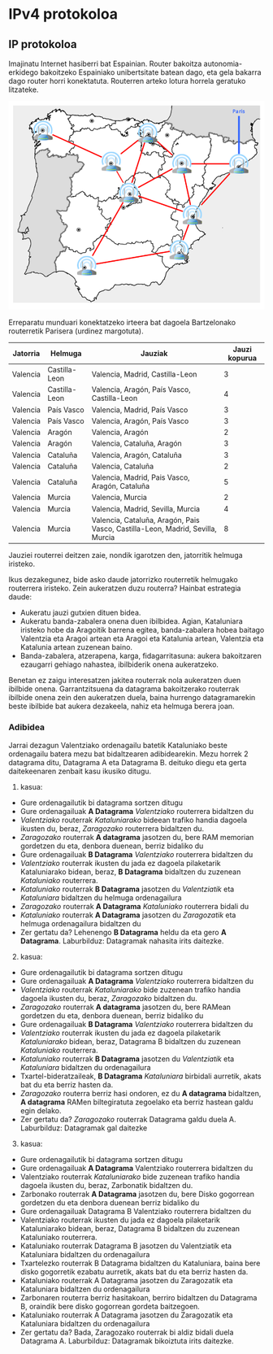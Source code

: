 # IPv4 protokoloa

## IP protokoloa

Imajinatu Internet hasiberri bat Espainian. Router bakoitza autonomia-erkidego bakoitzeko Espainiako unibertsitate batean dago, eta gela bakarra dago router horri konektatuta. Routerren arteko lotura horrela geratuko litzateke.

![alt text](image-9.png)

Erreparatu munduari konektatzeko irteera bat dagoela Bartzelonako routerretik Parisera (urdinez margotuta).

| Jatorria   | Helmuga        | Jauziak                                                                                 | Jauzi kopurua |
|----------|----------------|----------------------------------------------------------------------------------------|-----------|
| Valencia | Castilla-Leon | Valencia, Madrid, Castilla-Leon                                                      | 3         |
| Valencia | Castilla-Leon | Valencia, Aragón, País Vasco, Castilla-Leon                                           | 4         |
| Valencia | País Vasco    | Valencia, Madrid, País Vasco                                                          | 3         |
| Valencia | País Vasco    | Valencia, Aragón, País Vasco                                                          | 3         |
| Valencia | Aragón        | Valencia, Aragón                                                                      | 2         |
| Valencia | Aragón        | Valencia, Cataluña, Aragón                                                            | 3         |
| Valencia | Cataluña      | Valencia, Aragón, Cataluña                                                            | 3         |
| Valencia | Cataluña      | Valencia, Cataluña                                                                    | 2         |
| Valencia | Cataluña      | Valencia, Madrid, Pais Vasco, Aragón, Cataluña                                        | 5         |
| Valencia | Murcia        | Valencia, Murcia                                                                      | 2         |
| Valencia | Murcia        | Valencia, Madrid, Sevilla, Murcia                                                      | 4         |
| Valencia | Murcia        | Valencia, Cataluña, Aragón, Pais Vasco, Castilla-Leon, Madrid, Sevilla, Murcia        | 8         |


Jauziei routerrei deitzen zaie, nondik igarotzen den, jatorritik helmuga iristeko.

Ikus dezakegunez, bide asko daude jatorrizko routerretik helmugako routerrera iristeko. Zein aukeratzen duzu routerra? Hainbat estrategia daude:

- Aukeratu jauzi gutxien dituen bidea.
- Aukeratu banda-zabalera onena duen ibilbidea. Agian, Kataluniara iristeko hobe da Aragoitik barrena egitea, banda-zabalera hobea baitago Valentzia eta Aragoi artean eta Aragoi eta Katalunia artean, Valentzia eta Katalunia artean zuzenean baino.
- Banda-zabalera, atzerapena, karga, fidagarritasuna: aukera bakoitzaren ezaugarri gehiago nahastea, ibilbiderik onena aukeratzeko.

Benetan ez zaigu interesatzen jakitea routerrak nola aukeratzen duen ibilbide onena. Garrantzitsuena da datagrama bakoitzerako routerrak ibilbide onena zein den aukeratzen duela, baina hurrengo datagramarekin beste ibilbide bat aukera dezakeela, nahiz eta helmuga berera joan.

### Adibidea
Jarrai dezagun Valentziako ordenagailu batetik Kataluniako beste ordenagailu batera mezu bat bidaltzearen adibidearekin. Mezu horrek 2 datagrama ditu, Datagrama A eta Datagrama B. deituko diegu eta gerta daitekeenaren zenbait kasu ikusiko ditugu.


1. kasua:

- Gure ordenagailutik bi datagrama sortzen ditugu
- Gure ordenagailuak **A Datagrama** *Valentziako* routerrera bidaltzen du
- *Valentziako* routerrak *Kataluniarako* bideean trafiko handia dagoela ikusten du, beraz, *Zaragozako* routerrera bidaltzen du.
- *Zaragozako* routerrak **A datagrama** jasotzen du, bere RAM memorian gordetzen du eta, denbora duenean, berriz bidaliko du
- Gure ordenagailuak **B Datagrama** *Valentziako* routerrera bidaltzen du
- *Valentziako* routerrak ikusten du jada ez dagoela pilaketarik Kataluniarako bidean, beraz, **B Datagrama** bidaltzen du zuzenean *Kataluniako* routerrera.
- *Kataluniako* routerrak **B Datagrama** jasotzen du *Valentziatik* eta *Kataluniara* bidaltzen du helmuga ordenagailura
- *Zaragozako* routerrak **A Datagrama** *Kataluniako* routerrera bidali du
- *Kataluniako* routerrak **A Datagrama** jasotzen du *Zaragozatik* eta helmuga ordenagailura bidaltzen du
- Zer gertatu da? Lehenengo **B Datagrama** heldu da eta gero **A Datagrama**. Laburbilduz: Datagramak nahasita irits daitezke.


2. kasua:

- Gure ordenagailutik bi datagrama sortzen ditugu
- Gure ordenagailuak **A Datagrama** *Valentziako* routerrera bidaltzen du
- *Valentziako* routerrak *Kataluniarako* bide zuzenean trafiko handia dagoela ikusten du, beraz, *Zaragozako* bidaltzen du.
- *Zaragozako* routerrak **A datagrama** jasotzen du, bere RAMean gordetzen du eta, denbora duenean, berriz bidaliko du
- Gure ordenagailuak **B Datagrama** *Valentziako* routerrera bidaltzen du
- *Valentziako* routerrak ikusten du jada ez dagoela pilaketarik *Kataluniarako* bidean, beraz, Datagrama B bidaltzen du zuzenean *Kataluniako* routerrera.
- *Kataluniako* routerrak **B Datagrama** jasotzen du *Valentziatik* eta *Kataluniara* bidaltzen du ordenagailura
- Txartel-bideratzaileak, **B Datagrama** *Kataluniara* birbidali aurretik, akats bat du eta berriz hasten da.
- *Zaragozako* routerra berriz hasi ondoren, ez du **A datagrama** bidaltzen, **A datagrama** RAMen biltegiratuta zegoelako eta berriz hastean galdu egin delako.
- Zer gertatu da? *Zaragozako* routerrak Datagrama galdu duela A. Laburbilduz: Datagramak gal daitezke

3. kasua:

- Gure ordenagailutik bi datagrama sortzen ditugu
- Gure ordenagailuak **A Datagrama** Valentziako routerrera bidaltzen du
- Valentziako routerrak *Kataluniarako* bide zuzenean trafiko handia dagoela ikusten du, beraz, Zarbonatik bidaltzen du.
- Zarbonako routerrak **A Datagrama** jasotzen du, bere Disko gogorrean gordetzen du eta denbora duenean berriz bidaliko du
- Gure ordenagailuak Datagrama B Valentziako routerrera bidaltzen du
- Valentziako routerrak ikusten du jada ez dagoela pilaketarik Kataluniarako bidean, beraz, Datagrama B bidaltzen du zuzenean Kataluniako routerrera.
- Kataluniako routerrak Datagrama B jasotzen du Valentziatik eta Kataluniara bidaltzen du ordenagailura
- Txartelezko routerrak B Datagrama bidaltzen du Kataluniara, baina bere disko gogorretik ezabatu aurretik, akats bat du eta berriz hasten da.
- Kataluniako routerrak A Datagrama jasotzen du Zaragozatik eta Kataluniara bidaltzen du ordenagailura
- Zarbonaren routerra berriz hasitakoan, berriro bidaltzen du Datagrama B, oraindik bere disko gogorrean gordeta baitzegoen.
- Kataluniako routerrak A Datagrama jasotzen du Zaragozatik eta Kataluniara bidaltzen du ordenagailura
- Zer gertatu da? Bada, Zaragozako routerrak bi aldiz bidali duela Datagrama A. Laburbilduz: Datagramak bikoiztuta irits daitezke.
